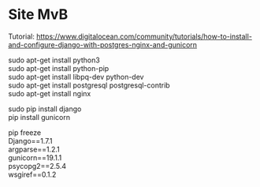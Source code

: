 Site MvB
===
Tutorial: https://www.digitalocean.com/community/tutorials/how-to-install-and-configure-django-with-postgres-nginx-and-gunicorn

sudo apt-get install python3<br />
sudo apt-get install python-pip<br />
sudo apt-get install libpq-dev python-dev<br />
sudo apt-get install postgresql postgresql-contrib<br />
sudo apt-get install nginx<br />

sudo pip install django<br />
pip install gunicorn<br />

pip freeze<br />
    Django==1.7.1<br />
    argparse==1.2.1<br />
    gunicorn==19.1.1<br />
    psycopg2==2.5.4<br />
    wsgiref==0.1.2<br />

